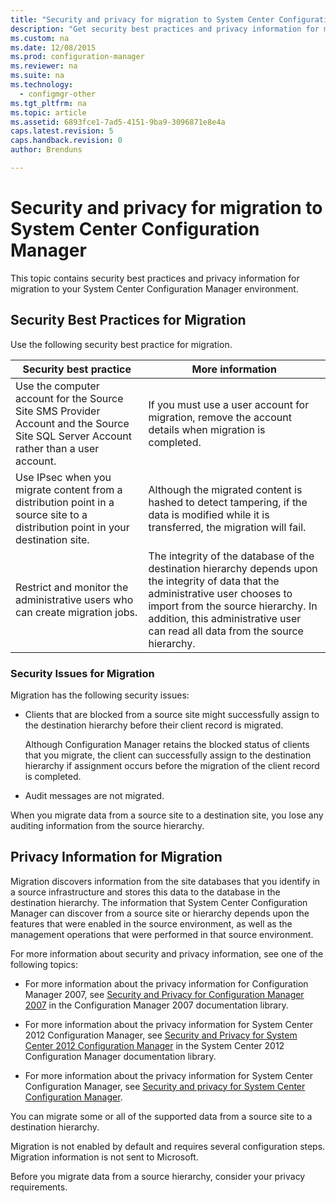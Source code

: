 ```yaml
---
title: "Security and privacy for migration to System Center Configuration Manager"
description: "Get security best practices and privacy information for migration to your System Center Configuration Manager environment."
ms.custom: na
ms.date: 12/08/2015
ms.prod: configuration-manager
ms.reviewer: na
ms.suite: na
ms.technology:
  - configmgr-other
ms.tgt_pltfrm: na
ms.topic: article
ms.assetid: 6893fce1-7ad5-4151-9ba9-3096871e8e4a
caps.latest.revision: 5
caps.handback.revision: 0
author: Brenduns

---
```

# Security and privacy for migration to System Center Configuration Manager
This topic contains security best practices and privacy information for migration to your System Center Configuration Manager environment.  

## Security Best Practices for Migration  
 Use the following security best practice for migration.  

|Security best practice|More information|  
|----------------------------|----------------------|  
|Use the computer account for the Source Site SMS Provider Account and the Source Site SQL Server Account rather than a user account.|If you must use a user account for migration, remove the account details when migration is completed.|  
|Use IPsec when you migrate content from a distribution point in a source site to a distribution point in your destination site.|Although the migrated content is hashed to detect tampering, if the data is modified while it is transferred, the migration will fail.|  
|Restrict and monitor the administrative users who can create migration jobs.|The integrity of the database of the destination hierarchy depends upon the integrity of data that the administrative user chooses to import from the source hierarchy. In addition, this administrative user can read all data from the source hierarchy.|  

### Security Issues for Migration  
Migration has the following security issues:  

-   Clients that are blocked from a source site might successfully assign to the destination hierarchy before their client record is migrated.  

     Although Configuration Manager retains the blocked status of clients that you migrate, the client can successfully assign to the destination hierarchy if assignment occurs before the migration of the client record is completed.  

-   Audit messages are not migrated.  

When you migrate data from a source site to a destination site, you lose any auditing information from the source hierarchy.  

## Privacy Information for Migration  
 Migration discovers information from the site databases that you identify in a source infrastructure and stores this data to the database in the destination hierarchy. The information that System Center Configuration Manager can discover from a source site or hierarchy depends upon the features that were enabled in the source environment, as well as the management operations that were performed in that source environment.  

 For more information about security and privacy information, see one of the following topics:  

-   For more information about the privacy information for Configuration Manager 2007, see [Security and Privacy for Configuration Manager 2007](http://go.microsoft.com/fwlink/p/?LinkId=216450) in the Configuration Manager 2007 documentation library.  

-   For more information about the privacy information for System Center 2012 Configuration Manager, see  [Security and Privacy for System Center 2012 Configuration Manager](https://technet.microsoft.com/library/gg682033.aspx) in the System Center 2012 Configuration Manager documentation library.  

-   For more information about the privacy information for System Center Configuration Manager, see [Security and privacy for System Center Configuration Manager](../../core/plan-design/security/security-and-privacy.md).  

You can migrate some or all of the supported data from a source site to a destination hierarchy.  

Migration is not enabled by default and requires several configuration steps. Migration information is not sent to Microsoft.  

Before you migrate data from a source hierarchy, consider your privacy requirements.  
